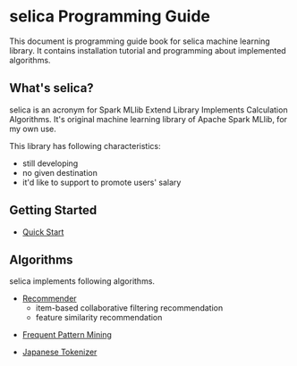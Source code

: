 # selica Programming Guide

This document is programming guide book for selica machine learning library.
It contains installation tutorial and programming about implemented algorithms.

## What's selica?

selica is an acronym for Spark MLlib Extend Library Implements Calculation Algorithms.
It's original machine learning library of Apache Spark MLlib, for my own use.

This library has following characteristics:

- still developing
- no given destination
- it'd like to support to promote users' salary

## Getting Started

* [Quick Start](./quick-start.md)

## Algorithms

selica implements following algorithms.

- [Recommender](./recommender.md)
   - item-based collaborative filtering recommendation
   - feature similarity recommendation
* [Frequent Pattern Mining](./frequent-pattern-mining.md)
- [Japanese Tokenizer](./japanese-tokenizer.md)
